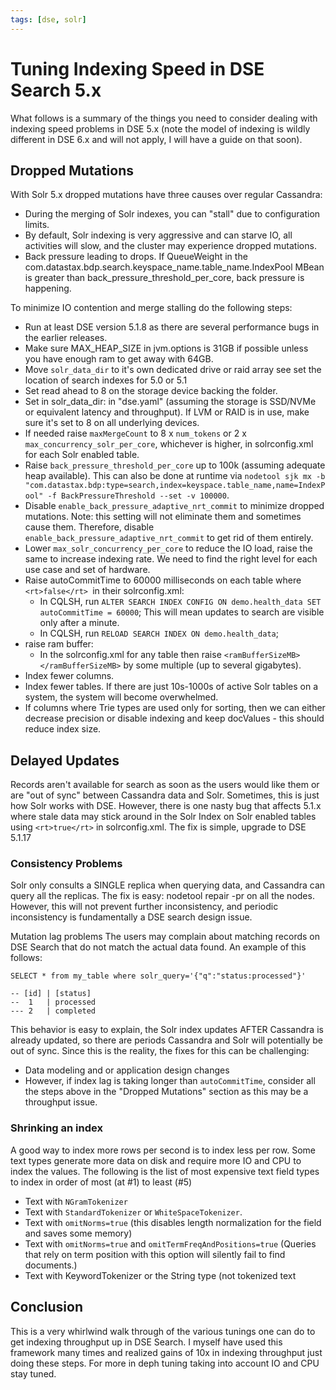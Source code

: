 ```yaml
---
tags: [dse, solr]
---
```

<h1>Tuning Indexing Speed in DSE Search 5.x</h1>
What follows is a summary of the things you need to consider dealing with indexing speed problems in DSE 5.x (note the model of indexing is wildly different in DSE 6.x and will not apply, I will have a guide on that soon).

## Dropped Mutations

With Solr 5.x dropped mutations have three causes over regular Cassandra:
* During the merging of Solr indexes, you can "stall" due to configuration limits.
* By default, Solr indexing is very aggressive and can starve IO, all activities will slow, and the cluster may experience dropped mutations.
* Back pressure leading to drops. If QueueWeight in the com.datastax.bdp.search.keyspace_name.table_name.IndexPool MBean is greater than back_pressure_threshold_per_core, back pressure is happening.

To minimize IO contention and merge stalling do the following steps:
* Run at least DSE version 5.1.8 as there are several performance bugs in the earlier releases.
* Make sure MAX_HEAP_SIZE in jvm.options is 31GB if possible unless you have enough ram to get away with 64GB.
* Move `solr_data_dir` to it's own dedicated drive or raid array see set the location of search indexes for 5.0 or 5.1
* Set read ahead to 8 on the storage device backing the folder. 
* Set in solr_data_dir: in "dse.yaml" (assuming the storage is SSD/NVMe or equivalent latency and throughput). If LVM or RAID is in use, make sure it's set to 8 on all underlying devices.
* If needed raise `maxMergeCount` to 8 x `num_tokens` or 2 x `max_concurrency_solr_per_core`, whichever is higher, in solrconfig.xml for each Solr enabled table.
* Raise `back_pressure_threshold_per_core` up to 100k (assuming adequate heap available). This can also be done at runtime via `nodetool sjk mx -b "com.datastax.bdp:type=search,index=keyspace.table_name,name=IndexPool" -f BackPressureThreshold --set -v 100000`.
* Disable `enable_back_pressure_adaptive_nrt_commit` to minimize dropped mutations. Note: this setting will not eliminate them and sometimes cause them. Therefore, disable `enable_back_pressure_adaptive_nrt_commit` to get rid of them entirely.
* Lower `max_solr_concurrency_per_core` to reduce the IO load, raise the same to increase indexing rate. We need to find the right level for each use case and set of hardware.
* Raise autoCommitTime to 60000 milliseconds on each table where `<rt>false</rt> `in their solrconfig.xml:
  * In CQLSH, run `ALTER SEARCH INDEX CONFIG ON demo.health_data SET autoCommitTime = 60000`; This will mean updates to search are visible only after a minute.
  * In CQLSH, run `RELOAD SEARCH INDEX ON demo.health_data`;
* raise ram buffer:
  * In the solrconfig.xml for any table then raise `<ramBufferSizeMB></ramBufferSizeMB>` by some multiple (up to several gigabytes).
* Index fewer columns.
* Index fewer tables. If there are just 10s-1000s of active Solr tables on a system, the system will become overwhelmed.
* If columns where Trie types are used only for sorting, then we can either decrease precision or disable indexing and keep docValues - this should reduce index size.

## Delayed Updates

Records aren't available for search as soon as the users would like them or are "out of sync" between Cassandra data and Solr. Sometimes, this is just how Solr works with DSE.
However, there is one nasty bug that affects 5.1.x where stale data may stick around in the Solr Index on Solr enabled tables using  `<rt>true</rt>` in solrconfig.xml. The fix is simple, upgrade to  DSE 5.1.17

### Consistency Problems

Solr only consults a SINGLE replica when querying data, and Cassandra can query all the replicas. The fix is easy: nodetool repair -pr on all the nodes. However, this will not prevent further inconsistency, and periodic inconsistency is fundamentally a DSE search design issue.

Mutation lag problems
The users may complain about matching records on DSE Search that do not match the actual data found. An example of this follows:
```
SELECT * from my_table where solr_query='{"q":"status:processed"}'

-- [id] | [status]
--  1   | processed
--- 2   | completed
```
This behavior is easy to explain, the Solr index updates AFTER Cassandra is already updated, so there are periods Cassandra and Solr will potentially be out of sync. Since this is the reality, the fixes for this can be challenging:
* Data modeling and or application design changes
* However, if index lag is taking longer than `autoCommitTime`, consider all the steps above in the "Dropped Mutations" section as this may be a throughput issue.

### Shrinking an index

A good way to index more rows per second is to index less per row. Some text types generate more data on disk and require more IO and CPU to index the values. The following is the list of most expensive text field types to index in order of most (at #1) to least (#5)
* Text with `NGramTokenizer`
* Text with `StandardTokenizer` or `WhiteSpaceTokenizer`.
* Text with `omitNorms=true` (this disables length normalization for the field and saves some memory)
* Text with `omitNorms=true` and `omitTermFreqAndPositions=true` (Queries that rely on term position with this option will silently fail to find documents.)
* Text with KeywordTokenizer or the String type (not tokenized text

## Conclusion

This is a very whirlwind walk through of the various tunings one can do to get indexing throughput up in DSE Search. I myself have used this framework many times and realized gains of 10x in indexing throughput just doing these steps. For more in deph tuning taking into account IO and CPU stay tuned.
